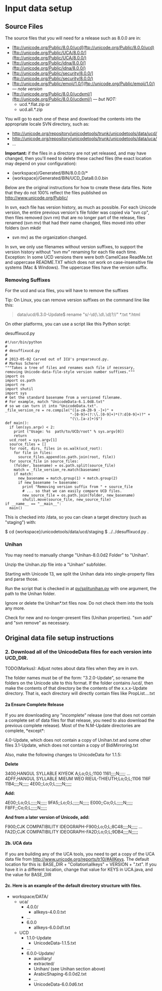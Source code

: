 # Input data setup

## Source Files

The source files that you will need for a release such as 8.0.0 are in:

*   [ftp://unicode.org/Public/8.0.0/ucd](ftp://unicode.org/Public/8.0.0/ucd)
*   [ftp://unicode.org/Public/UCA/8.0.0/](ftp://unicode.org/Public/UCA/8.0.0/)
*   [ftp://unicode.org/Public/idna/8.0.0/](ftp://unicode.org/Public/idna/8.0.0/)
*   [ftp://unicode.org/Public/security/8.0.0/](ftp://unicode.org/Public/security/8.0.0/)
*   [ftp://unicode.org/Public/emoji/1.0/](ftp://unicode.org/Public/emoji/1.0/)
    *— note version*
*   [ftp://unicode.org/Public/8.0.0/ucdxml/](ftp://unicode.org/Public/8.0.0/ucdxml/)
    *— but NOT:*
    *   ucd.\*.flat.zip or
    *   ucd.all.\*.zip

You will go to each one of these and download the contents into the appropriate
locale SVN directory, such as:

*   <http://unicode.org/repository/unicodetools/trunk/unicodetools/data/ucd/>
*   <http://unicode.org/repository/unicodetools/trunk/unicodetools/data/uca/>
*   ...

**Important:** if the files in a directory are not yet released, and may have
changed, then you'll need to delete these cached files (the exact location may
depend on your configuration):

*   {workspace}/Generated/BIN/8.0.0.0/\*
*   {workspace}/Generated/BIN/UCD_Data8.0.0.bin

Below are the original instructions for how to create these data files. Note
that they do not 100% reflect the files published on
<http://www.unicode.org/Public/>

In svn, each file has version history, as much as possible. For each Unicode
version, the entire previous version's file folder was copied via "svn cp", then
files removed (svn rm) that are no longer part of the release, files renamed
(svn mv) that had their name changed, files moved into other folders (svn mkdir
+ svn mv) as the organization changed.

In svn, we only use filenames without version suffixes, to support the version
history without "svn mv" renaming for each file each time. Exception: In some
UCD versions there were both CamelCase ReadMe.txt and uppercase README.TXT which
does not work on case-insensitive file systems (Mac & Windows). The uppercase
files have the version suffix.

### Removing Suffixes

For the ucd and uca files, you will have to remove the suffixes

Tip: On Linux, you can remove version suffixes on the command line like this:

> data/ucd/6.3.0-Update$ rename "s/-\\d(\\.\\d\\.\\d)?//" \*.txt \*.html

On other platforms, you can use a script like this Python script:

desuffixucd.py

```none
#!/usr/bin/python
#
# desuffixucd.py
#
# 2013-05-02 Carved out of ICU's preparseucd.py.
# Markus Scherer
"""Takes a tree of files and renames each file if necessary,
removing Unicode-data-file-style version number suffixes."""
import os
import os.path
import re
import shutil
import sys
# Get the standard basename from a versioned filename.
# For example, match "UnicodeData-6.1.0d8.txt"
# so we can turn it into "UnicodeData.txt".
_file_version_re = re.compile("([a-zA-Z0-9_-]+)" +
                              "-[0-9]+(?:\\.[0-9]+)*(?:d[0-9]+)?" +
                              "(\\.[a-z]+)$")
def main():
  if len(sys.argv) < 2:
    print ("Usage: %s  path/to/UCD/root" % sys.argv[0])
    return
  ucd_root = sys.argv[1]
  source_files = []
  for root, dirs, files in os.walk(ucd_root):
    for file in files:
      source_files.append(os.path.join(root, file))
  for source_file in source_files:
    (folder, basename) = os.path.split(source_file)
    match = _file_version_re.match(basename)
    if match:
      new_basename = match.group(1) + match.group(2)
      if new_basename != basename:
        print "Removing version suffix from " + source_file
        # ... so that we can easily compare UCD files.
        new_source_file = os.path.join(folder, new_basename)
        shutil.move(source_file, new_source_file)
if __name__ == "__main__":
  main()
```

This is checked into /data, so you can clean a target directory (such as
"staging") with:

$ cd {workspace}/unicodetools/data/ucd/staging
$ ../../desuffixucd.py .

### Unihan

You may need to manually change "Unihan-8.0.0d2 Folder" to "Unihan".

Unzip the Unihan.zip file into a "Unihan" subfolder.

Starting with Unicode 13, we split the Unihan data into single-property files
and parse those.

Run the script that is checked in at
[py/splitunihan.py](https://www.unicode.org/utility/trac/browser/trunk/py/splitunihan.py)
with one argument, the path to the Unihan folder.

Ignore or delete the Unihan\*.txt files now. Do not check them into the tools
any more.

Check for new and no-longer-present files (Unihan properties). "svn add" and
"svn remove" as necessary.

## Original data file setup instructions

### 2. Download all of the UnicodeData files for each version into UCD_DIR.

TODO(Markus): Adjust notes about data files when they are in svn.

The folder names must be of the form: "3.2.0-Update", so rename the folders on
the
Unicode site to this format. If the folder contains /ucd/, then make the
contents of that directory be the contents of the x.x.x-Update directory. That
is, each directory will directly contain files like PropList....txt

#### 2a Ensure Complete Release

If you are downloading any "incomplete" release (one that does not contain a
complete set of data files for that release, you need to also download the
previous complete release). Most of the N.M-Update directories are complete,
\*except\*:

4.0-Update, which does not contain a copy of Unihan.txt and some other files
3.1-Update, which does not contain a copy of BidiMirroring.txt

Also, make the following changes to UnicodeData for 1.1.5:

**Delete**

3400;HANGUL SYLLABLE KIYEOK A;Lo;0;L;1100 1161;;;;N;;;;; ... 4DFF;HANGUL
SYLLABLE MIEUM WEO RIEUL-THIEUTH;Lo;0;L;1106 116F 11B4;;;;N;;;;;
4E00;;Lo;0;L;;;;;N;;;;;

**Add:**

4E00;;Lo;0;L;;;;;N;;;;; 9FA5;;Lo;0;L;;;;;N;;;;; E000;;Co;0;L;;;;;N;;;;;
F8FF;;Co;0;L;;;;;N;;;;;

**And from a later version of Unicode, add:**

F900;CJK COMPATIBILITY IDEOGRAPH-F900;Lo;0;L;8C48;;;;N;;;;; ... FA2D;CJK
COMPATIBILITY IDEOGRAPH-FA2D;Lo;0;L;9DB4;;;;N;;;;;

#### 2b. UCA data

If you are building any of the UCA tools, you need to get a copy of the UCA data
file
from http://www.unicode.org/reports/tr10/#AllKeys. The default location for this
is:
BASE_DIR + "Collation\\allkeys" + VERSION + ".txt".
If you have it in a different location, change that value for KEYS in UCA.java,
and
the value for BASE_DIR

#### 2c. Here is an example of the default directory structure with files.

*   workspace/DATA/
    *   uca/
        *   4.0.0/
            *   allkeys-4.0.0.txt
        *   ...
        *   6.0.0
            *   allkeys-6.0.0d1.txt
    *   UCD
        *   1.1.0-Update
            *   UnicodeData-1.1.5.txt
        *   ...
        *   6.0.0-Update/
            *   auxiliary/
            *   extracted/
            *   Unihan/ (see Unihan section above)
            *   ArabicShaping-6.0.0d2.txt
            *   ...
            *   UnicodeData-6.0.0d6.txt
